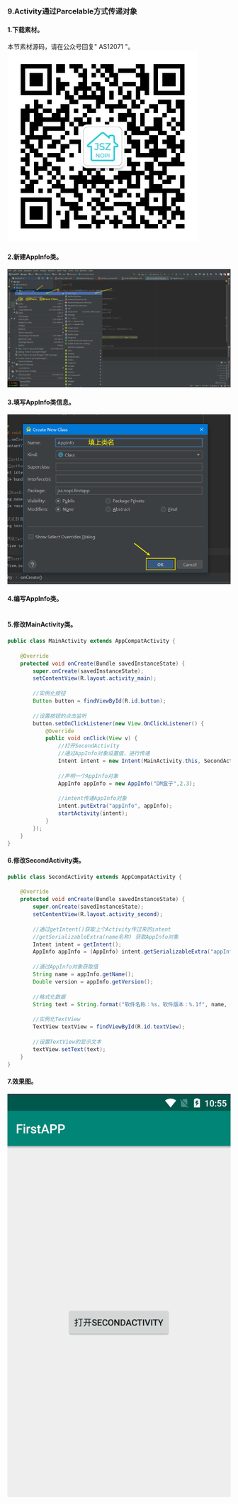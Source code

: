 ### 9.Activity通过Parcelable方式传递对象
#### 1.下载素材。
本节素材源码，请在公众号回复" AS12071 "。
![title](https://raw.githubusercontent.com/JSZNopi/JSZImage/master/gitnote/2019/10/30/WXCODE-1572446034519.jpeg)

#### 2.新建AppInfo类。
![title](https://raw.githubusercontent.com/JSZNopi/JSZImage/master/gitnote/2019/12/07/1-1575698829670.png)

#### 3.填写AppInfo类信息。
![title](https://raw.githubusercontent.com/JSZNopi/JSZImage/master/gitnote/2019/12/07/2-1575698859337.png)

#### 4.编写AppInfo类。
```java

```

#### 5.修改MainActivity类。
```java
public class MainActivity extends AppCompatActivity {

    @Override
    protected void onCreate(Bundle savedInstanceState) {
        super.onCreate(savedInstanceState);
        setContentView(R.layout.activity_main);

        //实例化按钮
        Button button = findViewById(R.id.button);

        //设置按钮的点击监听
        button.setOnClickListener(new View.OnClickListener() {
            @Override
            public void onClick(View v) {
                //打开SecondActivity
                //通过AppInfo对象设置值，进行传递
                Intent intent = new Intent(MainActivity.this, SecondActivity.class);

                //声明一个AppInfo对象
                AppInfo appInfo = new AppInfo("DM盒子",2.3);

                //intent传递AppInfo对象
                intent.putExtra("appInfo", appInfo);
                startActivity(intent);
            }
        });
    }
}
```

#### 6.修改SecondActivity类。
```java
public class SecondActivity extends AppCompatActivity {

    @Override
    protected void onCreate(Bundle savedInstanceState) {
        super.onCreate(savedInstanceState);
        setContentView(R.layout.activity_second);

        //通过getIntent()获取上个Activity传过来的intent
        //getSerializableExtra(name名称) 获取AppInfo对象
        Intent intent = getIntent();
        AppInfo appInfo = (AppInfo) intent.getSerializableExtra("appInfo");

        //通过AppInfo对象获取值
        String name = appInfo.getName();
        Double version = appInfo.getVersion();

        //格式化数据
        String text = String.format("软件名称：%s，软件版本：%.1f", name, version);

        //实例化TextView
        TextView textView = findViewById(R.id.textView);

        //设置TextView的显示文本
        textView.setText(text);
    }
}
```
#### 7.效果图。
![title](https://raw.githubusercontent.com/JSZNopi/JSZImage/master/gitnote/2019/12/06/2-1575645228888.gif)



